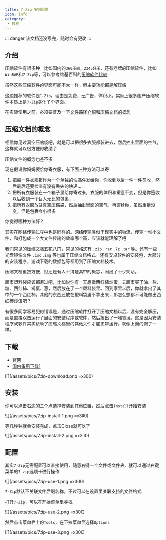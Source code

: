 ```yaml
---
title: 7-Zip 安装配置
icon: info
category:
 - 教程
---
```


::: danger
该文档还没写完，随时会有更改
:::

## 介绍

压缩软件有很多种，比如国内的`360压缩`，`2345好压`，还有老牌的压缩软件，比如`WinRAR`和`7-Zip`等，可以参考维基百科的[压缩软件比较](https://w.wiki/5wnv)

虽然这些压缩软件的界面可能不太一样，但主要功能都是解压缩

这边推荐的软件是`7-Zip`，理由是免费，无广告，体积小。实际上很多国产压缩软件本质上是`7-Zip`美化了个界面。

在实际使用之前，必须要普及一下[文件路径介绍](/guide/preknowledge/intro-what-is-file-path.md)和[压缩文档的概念](/guide/guide-how-to-install-7-zip.md#压缩文档的概念)

## 压缩文档的概念

相信你见过真空压缩袋吧，就是可以把很多衣服都装进去，然后抽出里面的空气，这样就可以很方便的收纳了

压缩文件的概念也差不多

现在假设你妈妈要给你寄衣服，有下面三种方法可以寄

1. 把每一件衣服都作为一个单独的快递件发给你，你收到以后一件一件签收，然后最后还要检查有没有丢失的快递......
2. 把所有衣服装在一个箱子里给你寄过来，衣服的体积和重量不变，但是你签收以后收到一个巨大无比的包裹......
3. 把所有衣服放进真空压缩袋，然后抽出里面的空气，再寄给你，虽然重量没变，但是包裹会小很多

你觉得哪种方法好？

其实在网络传输过程中也是同样的。网络传输类似于现实中的物流，传输一堆小文件，和打包成一个大文件传输的效率哪个高，应该就能理解了吧

我们常见的压缩文档五花八门，常见的格式有 `.zip` `.rar` `.7z` `.tar` 等。还有一些光盘镜像文件 `.iso` `.img` 等也属于压缩文档格式。还有安卓软件的安装包，大部分的安装程序，游戏下载的数据包等都用到了压缩文档技术。

压缩文档虽然方便，但还是有人不清楚其中的概念，闹出了不少笑话。

超市塑料袋应该都用过吧，比如说你有一天想做西红柿炒蛋，去超市买了油、盐、糖、西红柿、鸡蛋、葱，然后放在了一个塑料袋里。回到家里以后，你就拿出了其中的一个西红柿，其他的东西还放在塑料袋里不拿出来，那怎么想都不可能做出西红柿炒蛋吧？

有很多同学容易犯的错误是，通过压缩软件打开了压缩文档以后，没有完全解压，而是直接双击运行了里面的安装程序或软件，然后报出了一堆错误。这是因为安装程序或软件其实依赖了压缩文档里的其他文件才能正常运行。就像上面的例子一样。

## 下载

- [官网](https://www.7-zip.org/)
- [国内备用下载1](https://nas.dustella.net/s/JyBuv)

![](/assets/pics/7zip-download.png =x300)

## 安装

你可以点击右边的三个点选择安装到其他位置，然后点击`Install`开始安装

![](/assets/pics/7zip-install-1.png =x300)

等几秒钟就会安装完成，点击Close就可以了

![](/assets/pics/7zip-install-2.png =x300)

## 配置

其实`7-Zip`无需配置可以直接使用，随意右键一个文件或文件夹，就可以通过右键菜单的`7-zip`选项卡进行操作

![](/assets/pics/7zip-use-1.png =x300)

`7-Zip`默认不关联文件后缀名称，不过可以在设置里关联支持的文件格式

打开`7-Zip`，可以在开始菜单里寻找

![](/assets/pics/7zip-use-2.png =x300)

然后点击菜单栏上的`Tools`，在下拉菜单里选择`Options`

![](/assets/pics/7zip-use-3.png =x300)
